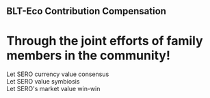 ## BLT-Eco Contribution Compensation
#  Through the joint efforts of family members in the community!

Let SERO currency value consensus  
Let SERO value symbiosis  
Let SERO's market value win-win     
